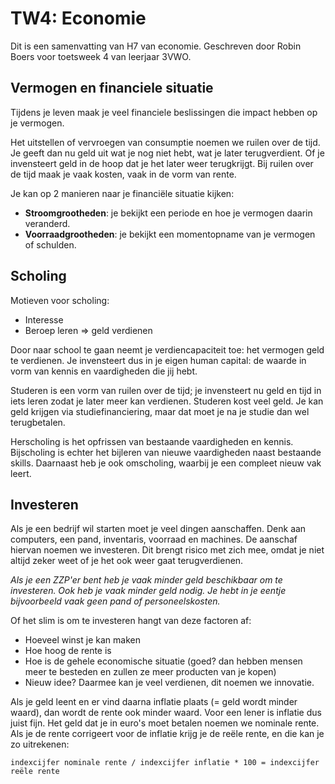 # TW4: Economie

Dit is een samenvatting van H7 van economie. Geschreven door Robin Boers voor toetsweek 4 van leerjaar 3VWO.

## Vermogen en financiele situatie

Tijdens je leven maak je veel financiele beslissingen die impact hebben op je vermogen. 

Het uitstellen of vervroegen van consumptie noemen we ruilen over de tijd. Je geeft dan nu geld uit wat je nog niet hebt, wat je later terugverdient. Of je invensteert geld in de hoop dat je het later weer terugkrijgt. Bij ruilen over de tijd maak je vaak kosten, vaak in de vorm van rente.

Je kan op 2 manieren naar je financiële situatie kijken:

- **Stroomgrootheden**: je bekijkt een periode en hoe je vermogen daarin veranderd.
- **Voorraadgrootheden**: je bekijkt een momentopname van je vermogen of schulden.

## Scholing

Motieven voor scholing:

- Interesse
- Beroep leren => geld verdienen

Door naar school te gaan neemt je verdiencapaciteit toe: het vermogen geld te verdienen. Je invensteert dus in je eigen human capital: de waarde in vorm van kennis en vaardigheden die jij hebt.

Studeren is een vorm van ruilen over de tijd; je invensteert nu geld en tijd in iets leren zodat je later meer kan verdienen. Studeren kost veel geld. Je kan geld krijgen via studiefinanciering, maar dat moet je na je studie dan wel terugbetalen.

Herscholing is het opfrissen van bestaande vaardigheden en kennis. Bijscholing is echter het bijleren van nieuwe vaardigheden naast bestaande skills. Daarnaast heb je ook omscholing, waarbij je een compleet nieuw vak leert.

## Investeren

Als je een bedrijf wil starten moet je veel dingen aanschaffen. Denk aan computers, een pand, inventaris, voorraad en machines. De aanschaf hiervan noemen we investeren. Dit brengt risico met zich mee, omdat je niet altijd zeker weet of je het ook weer gaat terugverdienen.

_Als je een ZZP'er bent heb je vaak minder geld beschikbaar om te investeren. Ook heb je vaak minder geld nodig. Je hebt in je eentje bijvoorbeeld vaak geen pand of personeelskosten._

Of het slim is om te investeren hangt van deze factoren af:

- Hoeveel winst je kan maken
- Hoe hoog de rente is
- Hoe is de gehele economische situatie (goed? dan hebben mensen meer te besteden en zullen ze meer producten van je kopen)
- Nieuw idee? Daarmee kan je veel verdienen, dit noemen we innovatie.

Als je geld leent en er vind daarna inflatie plaats (= geld wordt minder waard), dan wordt de rente ook minder waard. Voor een lener is inflatie dus juist fijn. Het geld dat je in euro's moet betalen noemen we nominale rente. Als je de rente corrigeert voor de inflatie krijg je de reële rente, en die kan je zo uitrekenen:

```
indexcijfer nominale rente / indexcijfer inflatie * 100 = indexcijfer reële rente
```
